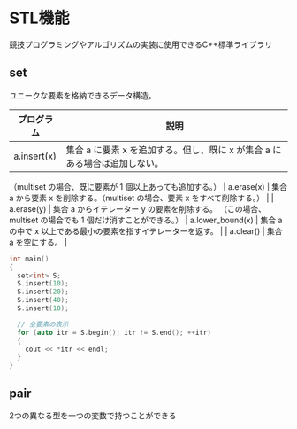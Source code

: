 # STL機能
競技プログラミングやアルゴリズムの実装に使用できるC++標準ライブラリ

## set
ユニークな要素を格納できるデータ構造。


| プログラム | 説明 |
| --- | --- |
| a.insert(x) | 集合 a に要素 x を追加する。但し、既に x が集合 a にある場合は追加しない。
（multiset の場合、既に要素が 1 個以上あっても追加する。）
| a.erase(x) | 集合 a から要素 x を削除する。（multiset の場合、要素 x をすべて削除する。） |
| a.erase(y) | 集合 a からイテレーター y の要素を削除する。
（この場合、multiset の場合でも 1 個だけ消すことができる。）
| a.lower_bound(x) | 集合 a の中で x 以上である最小の要素を指すイテレーターを返す。 |
| a.clear() | 集合 a を空にする。 |


```cpp
int main()
{
  set<int> S;
  S.insert(10);
  S.insert(20);
  S.insert(40);
  S.insert(10);

  // 全要素の表示
  for (auto itr = S.begin(); itr != S.end(); ++itr)
  {
    cout << *itr << endl;
  }
}
```

## pair
2つの異なる型を一つの変数で持つことができる